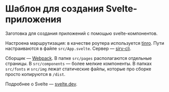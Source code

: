 # Шаблон для создания Svelte-приложения

Заготовка для создания приложений с помощью svelte-компонентов. 

Настроена маршрутизация: в качестве роутера используется [tinro](https://www.npmjs.com/package/tinro). Пути настраиваются в файле `src/App.svelte`. Сервер — [sirv-cli](https://www.npmjs.com/package/sirv-cli).

Сборщик — [Webpack](https://webpack.js.org). В папке `src/pages` располагаются отдельные страницы. В `src/components` — более мелкие компоненты. В папках `src/fonts` и `src/img` лежат статические файлы, которые про сборке просто копируются в `/dist`.

Подробнее о Svelte — [svelte.dev](https://svelte.dev).